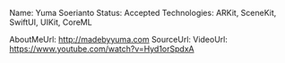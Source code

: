 Name: Yuma Soerianto
Status: Accepted
Technologies: ARKit, SceneKit, SwiftUI, UIKit, CoreML

AboutMeUrl: http://madebyyuma.com
SourceUrl: 
VideoUrl: https://www.youtube.com/watch?v=Hyd1orSpdxA

<!---
EXAMPLE
Name: John Appleseed
Status: Submitted <or> Winner <or> Distinguished <or> Rejected
Technologies: SwiftUI, RealityKit, CoreGraphic

AboutMeUrl: https://linkedin.com/in/johnappleseed
SourceUrl: https://github.com/johnappleseed/wwdc2025
VideoUrl: https://youtu.be/ABCDE123456
-->
